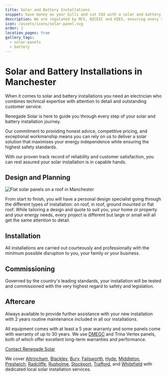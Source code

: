```yaml
---
title: Solar and Battery Installations
snippet: Save money on your bills and cut CO2 with a solar and battery combo.
description: We are regulated by MCS, NICEIC and HIES, ensuring every system we install is completed to the highest standard.
icon: /assets/icons/solar-panel.svg
order: 1
location_pages: true
gallery_tags:
  - solar-panels
  - battery
---
```


# Solar and Battery Installations in Manchester

When it comes to solar and battery installations you need an electrician who combines technical expertise with attention to detail and outstanding customer service.

Renegade Solar is here to guide you through every step of your solar and battery installation journey.

Our commitment to providing honest advice, competitive pricing, and exceptional workmanship means you can rely on us to deliver a solar solution that maximises your energy independence while ensuring the highest safety standards.

With our proven track record of reliability and customer satisfaction, you can rest assured your solar installation is in capable hands.

## Design and Planning

<div class="center-right">
  <img src="/assets/photos/flat-solar-panels.jpg" alt="Flat solar panels on a roof in Manchester" eleventy:ignore />
</div>

From start to finish, you will have a personal design specialist going through the different types of installation: on roof, in roof, ground mounted or flat roof. While tailoring a design and quote to suit you, your home or property and your energy needs, every project is different but large or small will all get the same attention to detail.

## Installation

All installations are carried out courteously and professionally with the minimum possible disruption to you, your family or your business.

## Commissioning

Governed by the country's leading standards, your installation will be tested and commissioned with the very highest regard to safety and legislation.

## Aftercare

Always available to provide further assistance with your new installation with 2 years routine maintenance included in all our installations.

All equipment comes with at least a 5 year warranty and some panels come with warranty of up to 30 years. We use [DMEGC](/dmegc-solar-panel-installer-manchester/) and Trina Vertex panels, both of which offer excellent long-term warranties and performance.

<a class="btn primary-btn" href="/contact/">Contact Renegade Solar</a>

We cover [Altrincham](/solar-panel-installer-altrincham/), [Blackley](/solar-panel-installer-blackley/), [Bury](/solar-panel-installer-bury/), [Failsworth](/solar-panel-installer-failsworth/), [Hyde](/solar-panel-installer-hyde/), [Middleton](/solar-panel-installer-middleton/), [Prestwich](/solar-panel-installer-prestwich/), [Radcliffe](/solar-panel-installer-radcliffe/), [Rusholme](/solar-panel-installer-rusholme/), [Stockport](/solar-panel-installer-stockport/), [Trafford](/solar-panel-installer-trafford/), and [Whitefield](/solar-panel-installer-whitefield/) with dedicated local solar installation services.
